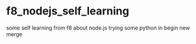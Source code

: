 # f8_nodejs_self_learning
some self learning from f8 about node.js
trying some python in begin
new merge
